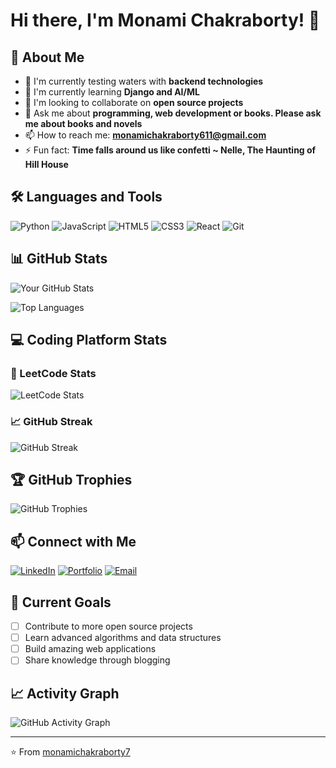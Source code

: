 # Hi there, I'm Monami Chakraborty! 👋

## 🚀 About Me
- 🔭 I'm currently testing waters with **backend technologies**
- 🌱 I'm currently learning **Django and AI/ML**
- 👯 I'm looking to collaborate on **open source projects**
- 💬 Ask me about **programming, web development or books. Please ask me about books and novels**
- 📫 How to reach me: **monamichakraborty611@gmail.com**
- ⚡ Fun fact: **Time falls around us like confetti ~ Nelle, The Haunting of Hill House**

## 🛠️ Languages and Tools
![Python](https://img.shields.io/badge/-Python-3776AB?style=flat-square&logo=Python&logoColor=white)
![JavaScript](https://img.shields.io/badge/-JavaScript-F7DF1E?style=flat-square&logo=JavaScript&logoColor=black)
![HTML5](https://img.shields.io/badge/-HTML5-E34F26?style=flat-square&logo=HTML5&logoColor=white)
![CSS3](https://img.shields.io/badge/-CSS3-1572B6?style=flat-square&logo=CSS3&logoColor=white)
![React](https://img.shields.io/badge/-React-61DAFB?style=flat-square&logo=React&logoColor=black)
![Git](https://img.shields.io/badge/-Git-F05032?style=flat-square&logo=Git&logoColor=white)

## 📊 GitHub Stats
![Your GitHub Stats](https://github-readme-stats.vercel.app/api?username=monamichakraborty7&show_icons=true&theme=radical)

![Top Languages](https://github-readme-stats.vercel.app/api/top-langs/?username=monamichakraborty7&layout=compact&theme=radical)

## 💻 Coding Platform Stats

### 🧩 LeetCode Stats
![LeetCode Stats](https://leetcard.jacoblin.cool/the_loony_alpaca_?theme=dark&font=Karma&ext=heatmap)

### 📈 GitHub Streak
![GitHub Streak](https://github-readme-streak-stats.herokuapp.com/?user=monamichakraborty7&theme=radical)

## 🏆 GitHub Trophies
![GitHub Trophies](https://github-profile-trophy.vercel.app/?username=monamichakraborty7&theme=radical&no-frame=false&no-bg=false&margin-w=4)

## 📫 Connect with Me
[![LinkedIn](https://img.shields.io/badge/-LinkedIn-0077B5?style=flat-square&logo=LinkedIn&logoColor=white)](https://linkedin.com/in/monami-chakraborty-cfa)
[![Portfolio](https://img.shields.io/badge/-Portfolio-000000?style=flat-square&logo=react&logoColor=white)](https://portfolio-mu-ten-47.vercel.app/)
[![Email](https://img.shields.io/badge/-Email-D14836?style=flat-square&logo=Gmail&logoColor=white)](mailto:monamichakraborty611@gmail.com)

## 🎯 Current Goals
- [ ] Contribute to more open source projects
- [ ] Learn advanced algorithms and data structures
- [ ] Build amazing web applications
- [ ] Share knowledge through blogging

## 📈 Activity Graph
![GitHub Activity Graph](https://activity-graph.herokuapp.com/graph?username=monamichakraborty7&theme=radical)

---
⭐️ From [monamichakraborty7](https://github.com/monamichakraborty7)

<!---
monamichakraborty7/monamichakraborty7 is a ✨ special ✨ repository because its `README.md` (this file) appears on your GitHub profile.
You can click the Preview link to take a look at your changes.
--->
